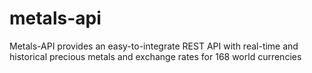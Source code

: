 # metals-api
Metals-API provides an easy-to-integrate REST API with real-time and historical precious metals and exchange rates for 168 world currencies
